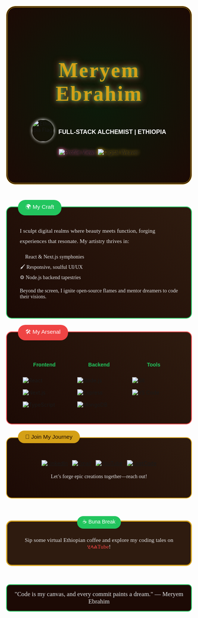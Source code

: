 <div align="center" style="background: radial-gradient(circle, #0a1c0a 0%, #1c0a05 100%); padding: 60px; border: 4px double #d4a017; border-radius: 25px; position: relative; overflow: hidden;">
  <div style="position: absolute; top: 0; left: 0; width: 100%; height: 100%; background: url('https://www.transparenttextures.com/patterns/woven.png'); opacity: 0.1;"></div>
  <h1 style="font-family: 'Palatino Linotype', serif; font-size: 4em; color: #d4a017; text-shadow: 0 0 10px #22c55e, 0 0 20px #ef4444; letter-spacing: 3px; animation: glow 3s ease-in-out infinite alternate;">
    Meryem Ebrahim
  </h1>
  <div style="display: flex; align-items: center; justify-content: center; gap: 12px; margin: 20px 0;">
    <img src="https://upload.wikimedia.org/wikipedia/commons/7/71/Flag_of_Ethiopia.svg" alt="Ethiopia Flag" style="width: 60px; border-radius: 50%; box-shadow: 0 0 8px #fff;"/>
    <h3 style="color: #fff; font-family: 'Trebuchet MS', sans-serif; font-weight: 600; text-transform: uppercase;">Full-Stack Alchemist | Ethiopia</h3>
  </div>
  <p style="margin: 15px 0;">
    <img src="https://komarev.com/ghpvc/?username=meryem-hub&label=Profile+Views&color=ff69b4&style=flat-square" alt="Profile Views" style="filter: drop-shadow(0 0 5px #ff69b4);"/>
    <img src="https://img.shields.io/badge/Digital%20Weaver-★★★★★-gold?logo=star&logoColor=black" alt="Digital Weaver" style="filter: drop-shadow(0 0 5px #d4a017);"/>
  </p>
</div>

<div style="display: grid; grid-template-columns: repeat(auto-fit, minmax(300px, 1fr)); gap: 35px; margin: 60px auto; max-width: 1300px;">

  <!-- About Me -->
  <div style="background: linear-gradient(45deg, #1c0a05, #2e1b0f); padding: 35px; border-radius: 15px; border: 2px solid #22c55e; position: relative; transition: transform 0.4s;" onmouseover="this.style.transform='scale(1.05)';" onmouseout="this.style.transform='scale(1)';">
    <div style="position: absolute; top: -20px; left: 30px; background: #22c55e; color: #fff; padding: 8px 20px; border-radius: 20px; font-family: 'Trebuchet MS', sans-serif; font-size: 1.1em;">🌍 My Craft</div>
    <p style="color: #e5e5e5; font-family: 'Georgia', serif; line-height: 1.8; font-size: 1.1em;">
      I sculpt digital realms where beauty meets function, forging experiences that resonate. My artistry thrives in:
    </p>
    <ul style="color: #e5e5e5; font-family: 'Georgia', serif; line-height: 2; list-style-type: none; padding-left: 0;">
      <li>🌟 React & Next.js symphonies</li>
      <li>🖌️ Responsive, soulful UI/UX</li>
      <li>⚙️ Node.js backend tapestries</li>
    </ul>
    <p style="color: #e5e5e5; font-family: 'Georgia', serif;">
      Beyond the screen, I ignite open-source flames and mentor dreamers to code their visions.
    </p>
  </div>

  <!-- Tech Stack -->
  <div style="background: linear-gradient(45deg, #1c0a05, #2e1b0f); padding: 35px; border-radius: 15px; border: 2px solid #ef4444; position: relative; transition: transform 0.4s;" onmouseover="this.style.transform='scale(1.05)';" onmouseout="this.style.transform='scale(1)';">
    <div style="position: absolute; top: -20px; left: 30px; background: #ef4444; color: #fff; padding: 8px 20px; border-radius: 20px; font-family: 'Trebuchet MS', sans-serif; font-size: 1.1em;">🛠 My Arsenal</div>
    <div style="display: grid; grid-template-columns: repeat(auto-fit, minmax(130px, 1fr)); gap: 15px; margin-top: 25px;">
      <div>
        <h4 style="color: #22c55e; font-family: 'Trebuchet MS', sans-serif; text-align: center;">Frontend</h4>
        <img src="https://img.shields.io/badge/React-20232A?logo=react&logoColor=61DAFB&style=flat-square" alt="React" style="margin: 8px;"/>
        <img src="https://img.shields.io/badge/Next.js-000000?logo=next.js&logoColor=white&style=flat-square" alt="Next.js" style="margin: 8px;"/>
        <img src="https://img.shields.io/badge/TypeScript-007ACC?logo=typescript&logoColor=white&style=flat-square" alt="TypeScript" style="margin: 8px;"/>
      </div>
      <div>
        <h4 style="color: #22c55e; font-family: 'Trebuchet MS', sans-serif; text-align: center;">Backend</h4>
        <img src="https://img.shields.io/badge/Node.js-339933?logo=node.js&logoColor=white&style=flat-square" alt="Node.js" style="margin: 8px;"/>
        <img src="https://img.shields.io/badge/Express-000000?logo=express&logoColor=white&style=flat-square" alt="Express" style="margin: 8px;"/>
        <img src="https://img.shields.io/badge/MongoDB-47A248?logo=mongodb&logoColor=white&style=flat-square" alt="MongoDB" style="margin: 8px;"/>
      </div>
      <div>
        <h4 style="color: #22c55e; font-family: 'Trebuchet MS', sans-serif; text-align: center;">Tools</h4>
        <img src="https://img.shields.io/badge/Git-F05032?logo=git&logoColor=white&style=flat-square" alt="Git" style="margin: 8px;"/>
        <img src="https://img.shields.io/badge/VS_Code-007ACC?logo=visual-studio-code&logoColor=white&style=flat-square" alt="VS Code" style="margin: 8px;"/>
      </div>
    </div>
  </div>

  <!-- Let's Connect -->
  <div style="background: linear-gradient(45deg, #1c0a05, #2e1b0f); padding: 35px; border-radius: 15px; border: 2px solid #d4a017; position: relative; transition: transform 0.4s;" onmouseover="this.style.transform='scale(1.05)';" onmouseout="this.style.transform='scale(1)';">
    <div style="position: absolute; top: -20px; left: 30px; background: #d4a017; color: #1c0a05; padding: 8px 20px; border-radius: 20px; font-family: 'Trebuchet MS', sans-serif; font-size: 1.1em;">📜 Join My Journey</div>
    <div style="display: flex; flex-wrap: wrap; gap: 12px; margin-top: 25px; justify-content: center;">
      <a href="https://linkedin.com/in/meryem-ebrahim-05219a323" target="_blank">
        <img src="https://img.shields.io/badge/LinkedIn-0077B5?logo=linkedin&logoColor=white&style=flat-square" alt="LinkedIn" style="transition: transform 0.3s;" onmouseover="this.style.transform='scale(1.1)';" onmouseout="this.style.transform='scale(1)';"/>
      </a>
      <a href="mailto:meryemebrahim.46@gmail.com">
        <img src="https://img.shields.io/badge/Email-D14836?logo=gmail&logoColor=white&style=flat-square" alt="Email" style="transition: transform 0.3s;" onmouseover="this.style.transform='scale(1.1)';" onmouseout="this.style.transform='scale(1)';"/>
      </a>
      <a href="https://www.youtube.com/@ሂላልTube" target="_blank">
        <img src="https://img.shields.io/badge/YouTube-FF0000?logo=youtube&logoColor=white&style=flat-square" alt="YouTube" style="transition: transform 0.3s;" onmouseover="this.style.transform='scale(1.1)';" onmouseout="this.style.transform='scale(1)';"/>
      </a>
      <a href="https://www.leetcode.com/meryem_ebra" target="_blank">
        <img src="https://img.shields.io/badge/LeetCode-FFA116?logo=leetcode&logoColor=black&style=flat-square" alt="LeetCode" style="transition: transform 0.3s;" onmouseover="this.style.transform='scale(1.1)';" onmouseout="this.style.transform='scale(1)';"/>
      </a>
    </div>
    <p style="color: #e5e5e5; font-family: 'Georgia', serif; margin-top: 20px; text-align: center;">
      Let’s forge epic creations together—reach out!
    </p>
  </div>

</div>

<!-- Ethiopian Coffee Ceremony -->
<div align="center" style="margin: 50px auto; max-width: 700px;">
  <div style="background: #2e1b0f; padding: 25px; border-radius: 15px; border: 3px solid #d4a017; position: relative;">
    <div style="position: absolute; top: -15px; left: 50%; transform: translateX(-50%); background: #22c55e; color: #fff; padding: 5px 15px; border-radius: 20px; font-family: 'Trebuchet MS', sans-serif;">☕ Buna Break</div>
    <p style="color: #e5e5e5; font-family: 'Georgia', serif; font-size: 1.1em;">
      Sip some virtual Ethiopian coffee and explore my coding tales on <a href="https://www.youtube.com/@ሂላልTube" style="color: #ef4444; text-decoration: none;">ሂላልTube</a>!
    </p>
  </div>
</div>

<!-- Quote -->
<div align="center" style="margin: 50px 0; font-size: 1.2em; color: #e5e5e5; font-family: 'Palatino Linotype', serif;">
  <p style="background: #1c0a05; padding: 15px; border-radius: 10px; border: 2px solid #22c55e; max-width: 600px;">
    "Code is my canvas, and every commit paints a dream." — Meryem Ebrahim
  </p>
</div>

<style>
  @keyframes glow {
    0% { text-shadow: 0 0 10px #22c55e, 0 0 20px #ef4444; }
    100% { text-shadow: 0 0 20px #22c55e, 0 0 30px #ef4444; }
  }
</style>

